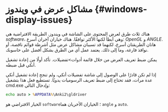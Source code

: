 # مشاكل عرض في ويندوز {#windows-display-issues}

هناك ثلاث طرق لعرض المحتوى على الشاشة في ويندوز. الطريقة الافتراضية هي _software_،
وهي أبطأ لكنها الأكثر توافقًا. هناك خياران آخران أسرع: _OpenGL_ و _ANGLE_.
هاتان الطريقتان أسرع، لكنهما قد تسببان مشاكل عرض مثل أشرطة قوائم ناقصة، أو نوافذ فارغة،
وما إلى ذلك. يعتمد عمل أي من الطرق بشكل أفضل على حاسوبك.

يمكن ضبط تعريف العرض من خلال قائمة أدوات>تفضيلات. تأكد أولًا من إعادة تشغيل أنكي
قبل ضبطه.

إذا لم تكن قادرًا على الوصول إلى شاشة تفضيلات أنكي، ولم تنجح إعادة تشغيل أنكي عدة مرات،
فقد تحتاج إلى ضبط تعريف الرسوميات يدويًا. تستطيع فعل هذا بتشغيل cmd.exe وإدخال التالي:

```bat
echo auto > %APPDATA%\Anki2\gldriver
```

الخيار الافتراضي هو `software`؛ الخياران الأخريان هما `angle` و `auto`.
